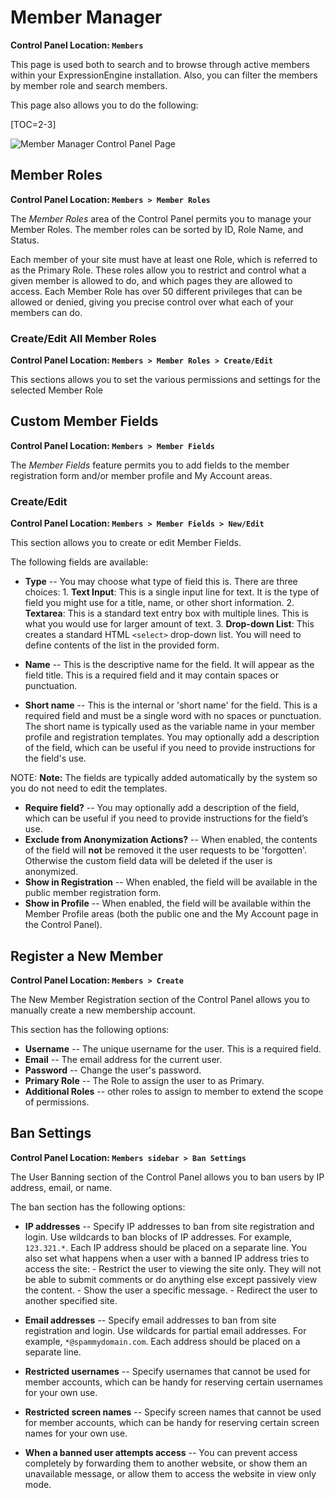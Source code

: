 <!--
    This source file is part of the open source project
    ExpressionEngine User Guide (https://github.com/ExpressionEngine/ExpressionEngine-User-Guide)

    @link      https://expressionengine.com/
    @copyright Copyright (c) 2003-2020, Packet Tide, LLC (https://packettide.com)
    @license   https://expressionengine.com/license Licensed under Apache License, Version 2.0
-->

# Member Manager

**Control Panel Location: `Members`**

This page is used both to search and to browse through active members within your ExpressionEngine installation. Also, you can filter the members by member role and search members.

This page also allows you to do the following:

[TOC=2-3]

![Member Manager Control Panel Page](_images/cp-members.png)

## Member Roles

**Control Panel Location: `Members > Member Roles`**

The _Member Roles_ area of the Control Panel permits you to manage your Member Roles. The member roles can be sorted by ID, Role Name, and Status.

Each member of your site must have at least one Role, which is referred to as the Primary Role. These roles allow you to restrict and control what a given member is allowed to do, and which pages they are allowed to access. Each Member Role has over 50 different privileges that can be allowed or denied, giving you precise control over what each of your members can do.

### Create/Edit All Member Roles

**Control Panel Location: `Members > Member Roles > Create/Edit`**

This sections allows you to set the various permissions and settings for the selected Member Role

## Custom Member Fields

**Control Panel Location: `Members > Member Fields`**

The _Member Fields_ feature permits you to add fields to the member registration form and/or member profile and My Account areas.

### Create/Edit

**Control Panel Location: `Members > Member Fields > New/Edit`**

This section allows you to create or edit Member Fields.

The following fields are available:

- **Type** -- You may choose what type of field this is. There are three choices: 1. **Text Input**: This is a single input line for text. It is the type of field you might use for a title, name, or other short information. 2. **Textarea**: This is a standard text entry box with multiple lines. This is what you would use for larger amount of text. 3. **Drop-down List**: This creates a standard HTML `<select>` drop-down list. You will need to define contents of the list in the provided form.

- **Name** -- This is the descriptive name for the field. It will appear as the field title. This is a required field and it may contain spaces or punctuation.
- **Short name** -- This is the internal or 'short name' for the field. This is a required field and must be a single word with no spaces or punctuation. The short name is typically used as the variable name in your member profile and registration templates. You may optionally add a description of the field, which can be useful if you need to provide instructions for the field's use.

NOTE: **Note:** The fields are typically added automatically by the system so you do not need to edit the templates.

- **Require field?** -- You may optionally add a description of the field, which can be useful if you need to provide instructions for the field’s use.
- **Exclude from Anonymization Actions?** -- When enabled, the contents of the field will **not** be removed it the user requests to be 'forgotten'. Otherwise the custom field data will be deleted if the user is anonymized.
- **Show in Registration** -- When enabled, the field will be available in the public member registration form.
- **Show in Profile** -- When enabled, the field will be available within the Member Profile areas (both the public one and the My Account page in the Control Panel).

## Register a New Member

**Control Panel Location: `Members > Create`**

The New Member Registration section of the Control Panel allows you to manually create a new membership account.

This section has the following options:

- **Username** -- The unique username for the user. This is a required field.
- **Email** -- The email address for the current user.
- **Password** -- Change the user's password.
- **Primary Role** -- The Role to assign the user to as Primary.
- **Additional Roles** -- other roles to assign to member to extend the scope of permissions.

## Ban Settings

**Control Panel Location: `Members sidebar > Ban Settings`**

The User Banning section of the Control Panel allows you to ban users by IP address, email, or name.

The ban section has the following options:

- **IP addresses** -- Specify IP addresses to ban from site registration and login. Use wildcards to ban blocks of IP addresses. For example, `123.321.*`. Each IP address should be placed on a separate line. You also set what happens when a user with a banned IP address tries to access the site: - Restrict the user to viewing the site only. They will not be able to submit comments or do anything else except passively view the content. - Show the user a specific message. - Redirect the user to another specified site.

- **Email addresses** -- Specify email addresses to ban from site registration and login. Use wildcards for partial email addresses. For example, `*@spammydomain.com`. Each address should be placed on a separate line.
- **Restricted usernames** -- Specify usernames that cannot be used for member accounts, which can be handy for reserving certain usernames for your own use.
- **Restricted screen names** -- Specify screen names that cannot be used for member accounts, which can be handy for reserving certain screen names for your own use.
- **When a banned user attempts access** -- You can prevent access completely by forwarding them to another website, or show them an unavailable message, or allow them to access the website in view only mode.
